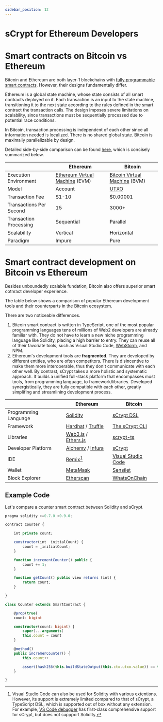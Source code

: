 ```yaml
---
sidebar_position: 12
---
```


# sCrypt for Ethereum Developers

# Smart contracts on Bitcoin vs Ethereum
Bitcoin and Ethereum are both layer-1 blockchains with [fully programmable smart contracts](https://xiaohuiliu.medium.com/turing-machine-on-bitcoin-7f0ebe0d52b1).
However, their designs fundamentally differ. 

Ethereum is a global state machine, whose state consists of all smart contracts deployed on it. Each transaction is an input to the state machine, transitioning it to the next state according to the rules defined in the smart contract the transaction calls. The design imposes severe limitations on scalability, since transactions must be sequentially processed due to potential race conditions.

In Bitcoin, transaction processing is independent of each other since all information needed is localized. There is no shared global state. Bitcoin is maximally parallelizable by design.

Detailed side-by-side comparison can be found [here](ttps://xiaohuiliu.medium.com/bitcoin-vs-ethereum-smart-contracts-921e0a12b043), which is concisely summarized below.

|| Ethereum | Bitcoin |
|---|---|---|
| Execution Environment | [Ethereum Virtual Machine](https://ethereum.org/en/developers/docs/evm/) (EVM) | [Bitcoin Virtual Machine](https://xiaohuiliu.medium.com/introduction-to-bitcoin-smart-contracts-9c0ea37dc757) (BVM)|
| Model | Account | [UTXO](./overview.md#how-do-bitcoin-smart-contracts-work) |
| Transaction Fee | $1-10 | $0.00001 |
| Transactions Per Second | 15 | 3000+ |
| Transaction Processing | Sequential | Parallel |
| Scalability | Vertical | Horizontal |
| Paradigm | Impure | Pure |


# Smart contract development on Bitcoin vs Ethereum

Besides unboundedly scalable fundation, Bitcoin also offers superior smart cotnract developer experience.

The table below shows a comparison of popular Ethereum development tools and their counterparts in the Bitcoin ecosystem.

There are two noticeable differences.
1. Bitcoin smart contract is written in TypeScript, one of the most popular programming languages tens of millions of Web2 developers are already familiar with. They do not have to learn a new niche programming language like Solidity, placing a high barrier to entry. They can reuse all of their favoriate tools, such as Visual Studio Code, [WebStorm](https://www.jetbrains.com/webstorm/), and NPM. 
2. Ethereum's development tools are **fragmented**. They are developed by different entities, who are often competitors. There is disincentive to make them more interoperable, thus they don't communicate with each other well. By contrast, sCrypt takes a more holistic and systematic approach. It builds a unified full-stack platform that encompasses most tools, from programming language, to framework/libraries. Developed synergistically, they are fully compatible with each other, greatly simplifing and streamlining development process.


|| Ethereum | Bitcoin |
|---|---|---|
| Programming Language | [Solidity](https://soliditylang.org/) | [sCrypt DSL](https://docs.scrypt.io/) |
| Framework | [Hardhat](https://hardhat.org/) / [Truffle](https://trufflesuite.com/truffle/) | [The sCrypt CLI](https://www.npmjs.com/package/scrypt-cli) |
| Libraries | [Web3.js](https://web3js.org/#/) / [Ethers.js](https://docs.ethers.org) | [scrypt-ts](https://docs.scrypt.io/how-to-write-a-contract/) |
| Developer Platform | [Alchemy](https://www.alchemy.com/) / [Infura](https://www.infura.io/) | [sCrypt](https://scrypt.io) |
| IDE | [Remix](https://remix.ethereum.org)[^1] | [Visual Studio Code](https://code.visualstudio.com/) |
| Wallet | [MetaMask](https://metamask.io/) | [Sensilet](https://sensilet.com/) |
| Block Explorer | [Etherscan](https://etherscan.io/) | [WhatsOnChain](https://whatsonchain.com/) |

[^1]: Visual Studio Code can also be used for Solidity with various extentions. However, its support is extremely limited compared to that of sCrypt, a TypeScript DSL, which is supported out of box without any extension. For example, [VS Code debugger](./how-to-debug-a-contract.md) has first-class comprehensive support for sCrypt, but does not suppport Solidity.

## Example Code

Let's compare a counter smart contract between Solidity and sCrypt.

```js
pragma solidity >=0.7.0 <0.9.0;

contract Counter {

    int private count;

    constructor(int _initialCount) {
        count = _initialCount;
    }

    function incrementCounter() public {
        count += 1;
    }

    function getCount() public view returns (int) {
        return count;
    }

}
```

```ts
class Counter extends SmartContract {

    @prop(true)
    count: bigint

    constructor(count: bigint) {
        super(...arguments)
        this.count = count
    }

    @method()
    public incremenCounter() {
        this.count++

        assert(hash256(this.buildStateOutput(this.ctx.utxo.value)) == this.ctx.hashOutputs)
    }

}
```
